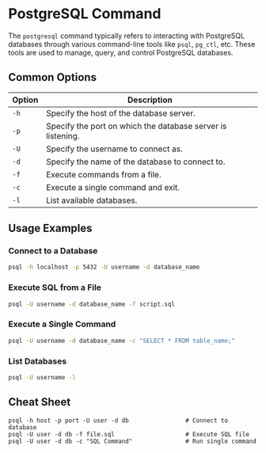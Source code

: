 # PostgreSQL Command

The `postgresql` command typically refers to interacting with PostgreSQL databases through various command-line tools like `psql`, `pg_ctl`, etc. These tools are used to manage, query, and control PostgreSQL databases.

## Common Options

| Option          | Description                                          |
|-----------------|------------------------------------------------------|
| `-h`            | Specify the host of the database server.             |
| `-p`            | Specify the port on which the database server is listening. |
| `-U`            | Specify the username to connect as.                  |
| `-d`            | Specify the name of the database to connect to.      |
| `-f`            | Execute commands from a file.                        |
| `-c`            | Execute a single command and exit.                   |
| `-l`            | List available databases.                            |

## Usage Examples

### Connect to a Database

```bash
psql -h localhost -p 5432 -U username -d database_name
```

### Execute SQL from a File

```bash
psql -U username -d database_name -f script.sql
```

### Execute a Single Command

```bash
psql -U username -d database_name -c "SELECT * FROM table_name;"
```

### List Databases

```bash
psql -U username -l
```

## Cheat Sheet

```plaintext
psql -h host -p port -U user -d db                # Connect to database
psql -U user -d db -f file.sql                    # Execute SQL file
psql -U user -d db -c "SQL Command"               # Run single command
```
